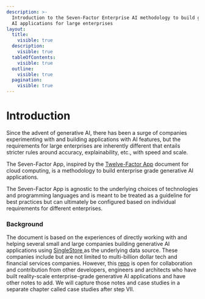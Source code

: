 ```yaml
---
description: >-
  Introduction to the Seven-Factor Enterprise AI methodology to build generative
  AI applications for large enterprises
layout:
  title:
    visible: true
  description:
    visible: true
  tableOfContents:
    visible: true
  outline:
    visible: true
  pagination:
    visible: true
---
```


# Introduction

Since the advent of generative AI, there has been a surge of companies experimenting with and building applications with AI features, but the requirements for large enterprises are inherently different that entails stricter rules around accuracy, explainability, etc., with speed and scale.

The Seven-Factor App, inspired by the [Twelve-Factor App](https://12factor.net/) document for cloud computing, is  a methodology to build enterprise grade generative AI applications.&#x20;

The Seven-Factor App is agnostic to the underlying choices of technologies and programming languages and is meant to be treated as a guideline for best practices but can ultimately be configured based on individual requirements for different enterprises.

### Background

The document is based on the experiences of directly working with and helping several small and large companies building generative AI applications using [SingleStore ](https://singlestore.com)as the underlying data source. These companies include but are not limited to multi-billion dollar tech and financial services companies. However, this [repo](https://github.com/madhukarkumar/sevenfactorapp) is open for collaboration and contribution from other developers, engineers and architects who have built reality-scale enterprise-grade generative AI applications and have other notes to add. We will capture those notes and case studies in a separate chapter called case studies after step VII.


